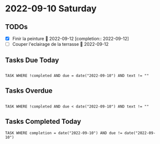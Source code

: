 # 2022-09-10 Saturday

## TODOs

- [x] Finir la peinture 📅 2022-09-12 [completion:: 2022-09-12]
- [ ] Couper l'eclairage de la terrasse 📅 2022-09-12 

## Tasks Due Today

```dataview

TASK WHERE !completed AND due = date("2022-09-10") AND text != ""

```

## Tasks Overdue

```dataview

TASK WHERE !completed AND due < date("2022-09-10") AND text != ""

```

## Tasks Completed Today

```dataview
TASK WHERE completion = date("2022-09-10") AND due != date("2022-09-10")
```